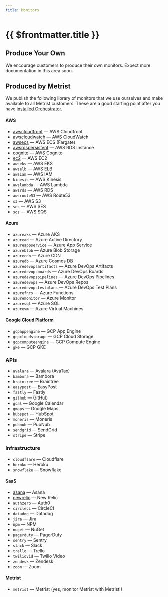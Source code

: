 ```yaml
---
title: Monitors
---
```


# {{ $frontmatter.title }}

## Produce Your Own <Badge type="warning" text="experimental" />

We encourage customers to produce their own monitors. Expect more documentation in this area soon.

## Produced by Metrist

We publish the following library of monitors that we use ourselves and make available to all Metrist customers. These are a good starting point after you have [installed Orchestrator](/guides/orchestrator-installation).

#### AWS

* [awscloudfront](/monitors/metrist_awscloudfront) — AWS Cloudfront
* [awscloudwatch](/monitors/metrist_awscloudwatch) — AWS CloudWatch
* [awsecs](/monitors/metrist_awsecs) — AWS ECS (Fargate)
* [awsrdspersistent](/monitors/metrist_awsrdspersistent) — AWS RDS Instance
* [cognito](/monitors/metrist_cognito) — AWS Cognito
* [ec2](/monitors/metrist_ec2) — AWS EC2
* `awseks` — AWS EKS
* `awselb` — AWS ELB
* `awsiam` — AWS IAM
* `kinesis` — AWS Kinesis
* `awslambda` — AWS Lambda
* `awsrds` — AWS RDS
* `awsroute53` — AWS Route53
* `s3` — AWS S3
* `ses` — AWS SES
* `sqs` — AWS SQS

#### Azure

* `azureaks` — Azure AKS
* `azuread` — Azure Active Directory
* `azureappservice` — Azure App Service
* `azureblob` — Azure Blob Storage
* `azurecdn` — Azure CDN
* `azuredb` — Azure Cosmos DB
* `azuredevopsartifacts` — Azure DevOps Artifacts
* `azuredevopsboards` — Azure DevOps Boards
* `azuredevopspipelines` — Azure DevOps Pipelines
* `azuredevops` — Azure DevOps Repos
* `azuredevopstestplans` — Azure DevOps Test Plans
* `azurefncs` — Azure Functions
* `azuremonitor` — Azure Monitor
* `azuresql` — Azure SQL
* `azurevm` — Azure Virtual Machines

#### Google Cloud Platform

* `gcpappengine` — GCP App Engine
* `gcpcloudstorage` — GCP Cloud Storage
* `gcpcomputeengine` — GCP Compute Engine
* `gke` — GCP GKE

### APIs

* `avalara` — Avalara (AvaTax)
* `bambora` — Bambora
* `braintree` — Braintree
* `easypost` — EasyPost
* `fastly` — Fastly
* `github` — GitHub
* `gcal` — Google Calendar
* `gmaps` — Google Maps
* `hubspot` — HubSpot
* `moneris` — Moneris
* `pubnub` — PubNub
* `sendgrid` — SendGrid
* `stripe` — Stripe

### Infrastructure

* `cloudflare` — Cloudflare
* `heroku` — Heroku
* `snowflake` — Snowflake

#### SaaS

* [asana](/monitors/metrist_asana) — Asana
* [newrelic](/monitors/metrist_newrelic) — New Relic
* `authzero` — Auth0
* `circleci` — CircleCI
* `datadog` — Datadog
* `jira` — Jira
* `npm` — NPM
* `nuget` — NuGet
* `pagerduty` — PagerDuty
* `sentry` — Sentry
* `slack` — Slack
* `trello` — Trello
* `twiliovid` — Twilio Video
* `zendesk` — Zendesk
* `zoom` — Zoom

#### Metrist

* `metrist` — Metrist (yes, monitor Metrist with Metrist!)
